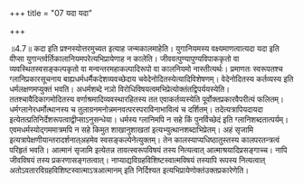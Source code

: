 +++
title = "07 यदा यदा"

+++
  
  
॥4.7॥ कदा इति प्रश्नस्योत्तरमुच्यत इत्याह जन्मकालमाहेति। युगानियमस्य
वक्ष्यमाणत्वात्यदा यदा इति वीप्सा
युगान्तर्वर्तिकालानियमपरेत्यभिप्रायेणाह न कालेति।
जीववत्पुण्यापुण्यविपाककृतो वा व्यवस्थितस्वसङ्कल्पकृतो वा
मन्वन्तरमहाकल्पादिरूपो वा कालनियमो नास्तीत्यर्थः। प्रमाणतः स्वरूपतश्च
ग्लानिप्रकारसूचनाय बाह्यधर्मधर्मैकदेशव्यवच्छेदाय
चवेदेनोदितस्येत्यादिविशेषणम्। वेदेनोदितस्य कर्तव्यस्य इति
धर्मलक्षणमप्युक्तं भवति। अधर्मशब्दे नञो
विरोधिविषयत्वमभिप्रेत्योक्तंतद्विपर्ययस्येति। ततश्चावैदिकागमोदितस्य
वर्णाश्रमादिव्यवस्थारहितस्य तत एवाकर्तव्यस्येति पूर्वोक्तप्रकारवैपरीत्यं
फलितम्। धर्मग्लानेरधर्मोत्थानस्य च
तुलाग्रनमनोन्नमनवत्परस्पराविनाभावित्वं च दर्शितम्। तदेत्यत्रापियदायदा
इत्येतत्प्रतिनिर्देशरूपत्वाद्वीप्साऽनुसन्धेया। धर्मस्य ग्लानिमपि न सहे
किं पुनर्विच्छेदं इति ग्लानिशब्दतात्पर्यम्। एवमधर्मस्योद्गममात्रमपि न
सहे किमुत शाखानुशाखतां इत्यभ्युत्थानशब्दाभिप्रेतम्। अहं सृजामि
इत्यत्रापेक्षणीयान्तरादर्शनात्अहमेव स्वसङ्कल्पेनेत्युक्तम्। तेन
कालस्याप्यधिष्ठातुस्तस्य कालपरतन्त्रत्वं परिहृतं भवति। आत्मानं सृजामि
इत्येतन्न तावत्स्वरूपविषयं तस्य नित्यत्वात् आत्माश्रयादिप्रसङ्गाच्च।
नापि जीवविषयं तस्य प्रकरणासङ्गतत्वात्।
नाप्याद्यविग्रहविशिष्टस्वात्मविषयं तस्यापि रूपस्य नित्यत्वात्
अतोऽवतारविग्रहविशिष्टस्वात्माऽत्रआत्मानम् इति निर्दिश्यत
इत्यभिप्रायेणोक्तंउक्तप्रकारेणेति।  
  
